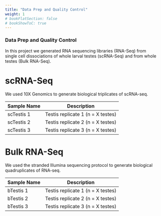 ```yaml
---
title: "Data Prep and Quality Control"
weight: 1
# bookFlatSection: false
# bookShowToC: true
---
```


### Data Prep and Quality Control

In this project we generated RNA sequencing libraries (RNA-Seq) from single cell dissociations of whole larval testes (scRNA-Seq) and from whole testes (Bulk RNA-Seq).

# scRNA-Seq

We used 10X Genomics to generate biological triplicates of scRNA-seq.

| Sample Name | Description |
|-------------|-------------|
| scTestis 1 | Testis replicate 1 (n = X testes) |
| scTestis 2 | Testis replicate 2 (n = X testes) |
| scTestis 3 | Testis replicate 3 (n = X testes) |

# Bulk RNA-Seq

We used the stranded Illumina sequencing protocol to generate biological quadruplicates of RNA-seq.

| Sample Name | Description |
|-------------|-------------|
| bTestis 1 | Testis replicate 1 (n = X testes) |
| bTestis 2 | Testis replicate 2 (n = X testes) |
| bTestis 3 | Testis replicate 3 (n = X testes) |
